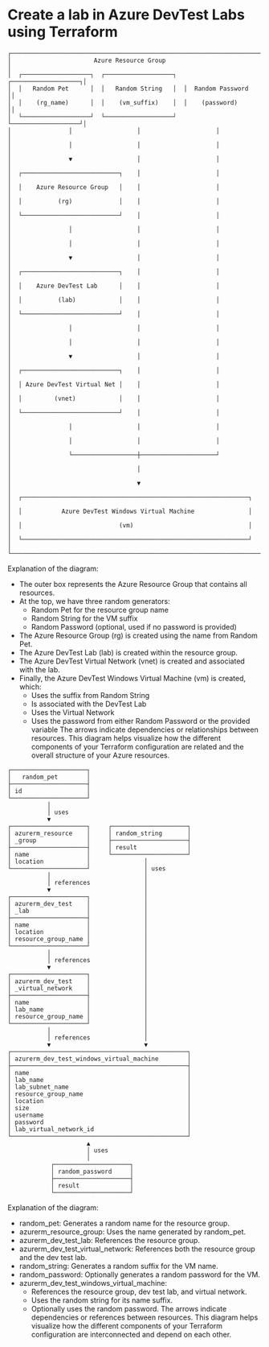 # Create a lab in Azure DevTest Labs using Terraform

```
┌─────────────────────────────────────────────────────────────────────┐
│                       Azure Resource Group                          │
│  ┌───────────────────┐  ┌───────────────────┐  ┌───────────────────┐│
│  │   Random Pet      │  │   Random String   │  │  Random Password  ││
│  │    (rg_name)      │  │    (vm_suffix)    │  │    (password)     ││
│  └───────────────────┘  └───────────────────┘  └───────────────────┘│
│                │                  │                     │           │
│                │                  │                     │           │
│                ▼                  │                     │           │
│  ┌───────────────────────────┐    │                     │           │
│  │    Azure Resource Group   │    │                     │           │
│  │          (rg)             │    │                     │           │
│  └───────────────────────────┘    │                     │           │
│                │                  │                     │           │
│                │                  │                     │           │
│                ▼                  │                     │           │
│  ┌───────────────────────────┐    │                     │           │
│  │    Azure DevTest Lab      │    │                     │           │
│  │          (lab)            │    │                     │           │
│  └───────────────────────────┘    │                     │           │
│                │                  │                     │           │
│                │                  │                     │           │
│                ▼                  │                     │           │
│  ┌───────────────────────────┐    │                     │           │
│  │ Azure DevTest Virtual Net │    │                     │           │
│  │         (vnet)            │    │                     │           │
│  └───────────────────────────┘    │                     │           │
│                │                  │                     │           │
│                │                  │                     │           │
│                └──────────────────┼─────────────────────┘           │
│                                   │                                 │
│                                   ▼                                 │
│  ┌───────────────────────────────────────────────────────────────┐  │
│  │           Azure DevTest Windows Virtual Machine               │  │
│  │                           (vm)                                │  │
│  └───────────────────────────────────────────────────────────────┘  │
└─────────────────────────────────────────────────────────────────────┘
```

Explanation of the diagram:
- The outer box represents the Azure Resource Group that contains all resources.
- At the top, we have three random generators:
    - Random Pet for the resource group name
    - Random String for the VM suffix
    - Random Password (optional, used if no password is provided)
- The Azure Resource Group (rg) is created using the name from Random Pet.
- The Azure DevTest Lab (lab) is created within the resource group.
- The Azure DevTest Virtual Network (vnet) is created and associated with the lab.
- Finally, the Azure DevTest Windows Virtual Machine (vm) is created, which:
    - Uses the suffix from Random String
    - Is associated with the DevTest Lab
    - Uses the Virtual Network
    - Uses the password from either Random Password or the provided variable
The arrows indicate dependencies or relationships between resources. This diagram helps visualize how the different components of your Terraform configuration are related and the overall structure of your Azure resources.

```
┌─────────────────────┐
│   random_pet        │
├─────────────────────┤
│ id                  │
└─────────────────────┘
           │
           │ uses
           ▼
┌─────────────────────┐     ┌─────────────────────┐
│ azurerm_resource    │     │ random_string       │
│ _group              │     ├─────────────────────┤
├─────────────────────┤     │ result              │
│ name                │     └─────────────────────┘
│ location            │               │
└─────────────────────┘               │ uses
           │                          │
           │ references               │
           ▼                          │
┌─────────────────────┐               │
│ azurerm_dev_test    │               │
│ _lab                │               │
├─────────────────────┤               │
│ name                │               │
│ location            │               │
│ resource_group_name │               │
└─────────────────────┘               │
           │                          │
           │ references               │
           ▼                          │
┌─────────────────────┐               │
│ azurerm_dev_test    │               │
│ _virtual_network    │               │
├─────────────────────┤               │
│ name                │               │
│ lab_name            │               │
│ resource_group_name │               │
└─────────────────────┘               │
           │                          │
           │ references               │
           ▼                          ▼
┌─────────────────────────────────────────────────┐
│ azurerm_dev_test_windows_virtual_machine        │
├─────────────────────────────────────────────────┤
│ name                                            │
│ lab_name                                        │
│ lab_subnet_name                                 │
│ resource_group_name                             │
│ location                                        │
│ size                                            │
│ username                                        │
│ password                                        │
│ lab_virtual_network_id                          │
└─────────────────────────────────────────────────┘
                      ▲
                      │ uses
                      │
            ┌─────────────────────┐
            │ random_password     │
            ├─────────────────────┤
            │ result              │
            └─────────────────────┘
```

Explanation of the diagram:
- random_pet: Generates a random name for the resource group.
- azurerm_resource_group: Uses the name generated by random_pet.
- azurerm_dev_test_lab: References the resource group.
- azurerm_dev_test_virtual_network: References both the resource group and the dev test lab.
- random_string: Generates a random suffix for the VM name.
- random_password: Optionally generates a random password for the VM.
- azurerm_dev_test_windows_virtual_machine:
    - References the resource group, dev test lab, and virtual network.
    - Uses the random string for its name suffix.
    - Optionally uses the random password.
The arrows indicate dependencies or references between resources. This diagram helps visualize how the different components of your Terraform configuration are interconnected and depend on each other.